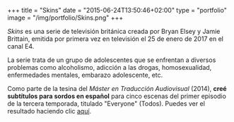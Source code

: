 +++
title = "Skins"
date = "2015-06-24T13:50:46+02:00"
type = "portfolio"
image = "/img/portfolio/Skins.png"
+++

*Skins* es una serie de televisión británica creada por Bryan Elsey y Jamie Brittain, emitida por primera vez en televisión el 25 de enero de 2017 en el canal E4.

La serie trata de un grupo de adolescentes que se enfrentan a diversos problemas como alcoholismo, adicción a las drogas, homosexualidad, enfermedades mentales, embarazo adolescente, etc.

Como parte de la tesina del *Máster en Traducción Audiovisual* (2014), **creé subtítulos para sordos en español** para cinco escenas del primer episodio de la tercera temporada, titulado "Everyone" (Todos). Puedes ver el resultado haciendo clic [aquí](https://www.youtube.com/watch?v=17_y4-zTWdc).